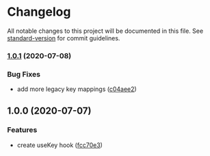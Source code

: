 # Changelog

All notable changes to this project will be documented in this file. See [standard-version](https://github.com/conventional-changelog/standard-version) for commit guidelines.

### [1.0.1](https://github.com/accessible-ui/use-keycode/compare/v1.0.0...v1.0.1) (2020-07-08)

### Bug Fixes

- add more legacy key mappings ([c04aee2](https://github.com/accessible-ui/use-keycode/commit/c04aee23b7768cab973d7ef3614aeb09d7accacb))

## 1.0.0 (2020-07-07)

### Features

- create useKey hook ([fcc70e3](https://github.com/accessible-ui/use-keycode/commit/fcc70e3a13fed8375fe0357a04ace19c2b144198))
